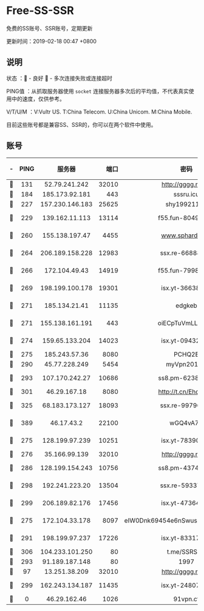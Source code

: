 # Free-SS-SSR

免费的SS账号、SSR账号，定期更新

更新时间：2019-02-18 00:47 +0800

## 说明

状态     ：🙂 - 良好 🙁 - 多次连接失败或连接超时

PING值   ：从抓取服务器使用 `socket` 连接服务器多次后的平均值，不代表真实使用中的速度，仅供参考。

V/T/U/M  ：V:Vultr US. T:China Telecom. U:China Unicom. M:China Mobile.

目前这些账号都是兼容SS、SSR的，你可以在两个软件中使用。

## 账号

|-|PING|服务器|端口|密码|加密方式|区域|V/T/U/M|
|:----:|:----:|:-----:|-----:|:----:|:----:|:----:|:----:|
|🙂|131|52.79.241.242|32010|http://gggg.rocks|chacha20|KR|9↑/9↑/9↑/8↑|
|🙂|184|185.173.92.181|443|sssru.icu|rc4-md5|RU|10↑/10↑/10↑/9↑|
|🙂|227|157.230.146.183|25625|shy19921124|rc4-md5|US|8↑/7↑/7↑/7↑|
|🙂|229|139.162.11.113|13114|f55.fun-80490883|aes-256-cfb|SG|10↑/10↑/9↑/10↑|
|🙂|260|155.138.197.47|4455|www.sphard.com|aes-256-cfb|US|7↑/9↑/9↑/10↑|
|🙂|264|206.189.158.228|12983|ssx.re-66888267|aes-256-cfb|SG|7↑/6↑/6↑/6↑|
|🙂|266|172.104.49.43|14919|f55.fun-79987734|aes-256-cfb|SG|10↑/10↑/9↑/10↑|
|🙂|269|198.199.100.178|19301|isx.yt-36638945|aes-256-cfb|US|5↑/5↑/5↑/5↑|
|🙂|271|185.134.21.41|11135|edgkeb|aes-256-cfb|GB|10↑/10↑/10↑/10↑|
|🙂|271|155.138.161.191|443|oiECpTuVmLLxk4Ts|aes-256-cfb|US|9↓/10↑/10↑/10↑|
|🙂|274|159.65.133.204|14023|isx.yt-09432950|aes-256-cfb|SG|5↑/5↑/5↑/5↑|
|🙂|275|185.243.57.36|8080|PCHQ2E|rc4-md5|US|9↑/9↑/8↑/8↑|
|🙂|290|45.77.228.249|5454|myVpn2019[]|rc4-md5|GB|10↑/10↑/10↑/10↑|
|🙂|293|107.170.242.27|10686|ss8.pm-62386550|aes-256-cfb|US|10↑/10↑/9↑/10↑|
|🙂|301|46.29.167.18|8080|http://t.cn/EhdmTxe|rc4-md5|RU|10↑/10↑/10↑/10↑|
|🙂|325|68.183.173.127|18093|ssx.re-99796955|aes-256-cfb|US|7↑/6↑/6↑/6↑|
|🙂|389|46.17.43.2|22100|wGQ4vA7D|aes-256-gcm|RU|6↑/10↑/10↑/10↑|
|🙂|275|128.199.97.239|10251|isx.yt-78390811|aes-256-cfb|SG|5↑/5↑/5↑/5↑|
|🙂|276|35.166.99.139|32010|http://gggg.rocks|chacha20|US|9↑/10↑/10↑/10↑|
|🙂|286|128.199.154.243|10756|ss8.pm-43747025|aes-256-cfb|SG|10↑/10↑/9↑/10↑|
|🙂|298|192.241.223.20|13504|ssx.re-59337891|aes-256-cfb|US|7↑/6↑/6↑/6↑|
|🙂|299|206.189.82.176|17456|isx.yt-47364283|aes-256-cfb|SG|5↑/5↑/5↑/5↑|
|🙂|275|172.104.33.178|8097|eIW0Dnk69454e6nSwuspv9DmS201tQ0D|aes-256-cfb|SG|10↑/10↑/10↑/10↑|
|🙂|291|198.199.97.237|17226|isx.yt-83317505|aes-256-cfb|US|5↑/5↑/5↑/5↑|
|🙂|306|104.233.101.250|80|t.me/SSRSUB|rc4-md5|CA|10↑/10↑/10↑/10↑|
|🙁|293|91.189.187.148|80|1997|chacha20|US|8↑/8↑/8↑/8↑|
|🙁|97|13.251.38.209|32010|http://gggg.rocks|chacha20|SG|10↑/9↑/9↑/10↑|
|🙁|299|162.243.134.187|11435|isx.yt-24807418|aes-256-cfb|US|5↑/5↑/5↑/5↑|
|🙁|0|46.29.162.46|1026|91vpn.cf|rc4-md5|RU|9↑/9↑/8↑/10↑|
